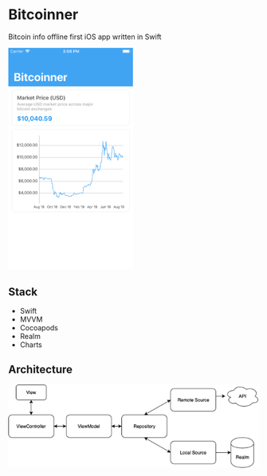 # Bitcoinner

Bitcoin info offline first iOS app written in Swift

<p>
  <img width="250px" src="https://raw.githubusercontent.com/froesmatheus/Bitcoinner/master/Images/img.png">
</p>

## Stack

- Swift
- MVVM
- Cocoapods
- Realm
- Charts

## Architecture

<p>
  <img src="https://raw.githubusercontent.com/froesmatheus/Bitcoinner/master/Images/architecture.png">
</p>

